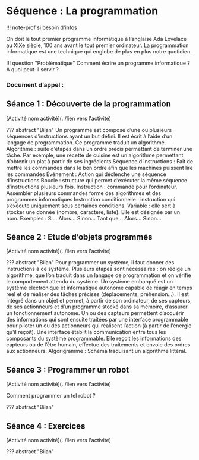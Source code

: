 # Séquence : La programmation

!!! note-prof
    si besoin d'infos

On doit le tout premier programme informatique à l’anglaise Ada Lovelace au XIXe siècle, 100 ans avant le tout premier ordinateur. La programmation informatique est une technique qui englobe de plus en plus notre quotidien.

!!! question "Problématique"
    Comment écrire un programme informatique ?
    A quoi peut-il servir ?
    
### Document d’appel :



## Séance 1 : Découverte de la programmation

[Activité nom activité](../lien vers l'activité)




??? abstract "Bilan"
    Un programme est composé d’une ou plusieurs séquences d’instructions ayant un but défini. Il est écrit à l’aide d’un langage de programmation. Ce programme traduit un algorithme.
    Algorithme : suite d’étapes dans un ordre précis permettant de terminer une tâche. Par exemple, une recette de cuisine est un algorithme permettant d’obtenir un plat à partir de ses ingrédients
    Séquence d’instructions : Fait de mettre les commandes dans le bon ordre afin que les machines puissent lire les commandes
    Événement : Action qui déclenche une séquence d’instructions
    Boucle : structure qui permet d’exécuter la même séquence d’instructions plusieurs fois.
    Instruction : commande pour l’ordinateur. Assembler plusieurs commandes forme des algorithmes et des programmes informatiques
    Instruction conditionnelle : instruction qui s’exécute uniquement sous certaines conditions.
    Variable : elle sert à stocker une donnée (nombre, caractère, liste). Elle est désignée par un nom.
    Exemples :
        Si… Alors… Sinon…
    Tant que… Alors… Sinon…




## Séance 2 : Etude d’objets programmés

[Activité nom activité](../lien vers l'activité)




??? abstract "Bilan"
    Pour programmer un système, il faut donner des instructions à ce système. Plusieurs étapes sont nécessaires : on rédige un algorithme, que l’on traduit dans un langage de programmation et on vérifie le comportement attendu du système.
    Un système embarqué est un système électronique et informatique autonome capable de réagir en temps réel et de réaliser des tâches précises (déplacements, préhension…).
    Il est intégré dans un objet et permet, à partir de son ordinateur, de ses capteurs, de ses actionneurs et d’un programme stocké dans sa mémoire, d’assurer un fonctionnement autonome.
    Un ou des capteurs permettent d’acquérir des informations qui sont ensuite traitées par une interface programmable pour piloter un ou des actionneurs qui réalisent l’action (à partir de l’énergie qu’il reçoit).
    Une interface établit la communication entre tous les composants du système programmable. Elle reçoit les informations des capteurs ou de l’être humain, effectue des traitements et envoie des ordres aux actionneurs.
    Algorigramme : Schéma traduisant un algorithme littéral.


## Séance 3 : Programmer un robot

[Activité nom activité](../lien vers l'activité)

Comment programmer un tel robot ?



??? abstract "Bilan"

## Séance 4 : Exercices 

[Activité nom activité](../lien vers l'activité)




??? abstract "Bilan"